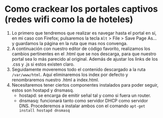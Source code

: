 # Como crackear los portales captivos (redes wifi como la de hoteles)

1. Lo primero que tendremos que realizar es navegar hasta el portal en sí, en mi caso con Firefox; pulsaremos la tecla `Alt` > File > Save Page As... y guardamos la página en la ruta que mas nos convenga.
2. A continuación con nuestro editor de código favorito, realizamos los cambios pertinentes en el .html que se nos descarga, para que nuestro portal sea lo más parecido al original. Además de ajustar los links de los .css y .js si estos existen claro.
3. Seguidamente moveremos todo el contenido descargado a la ruta `/var/www/html`. Aquí eliminaremos los index por defecto y renombraremos nuestro .html a index.html.
4. Necesitaremos tener ciertos componentes instalados para poder seguir, estos son hostapd y dnsmasq.
   - hostapd: se encarga de emitir señal tal y como si fuera un router.
   - dnsmasq: funcionará tanto como servidor DHCP como servidor DNS.
Procederemos a instalar ambos con el comando `apt-get install hostapd dnsmasq`
